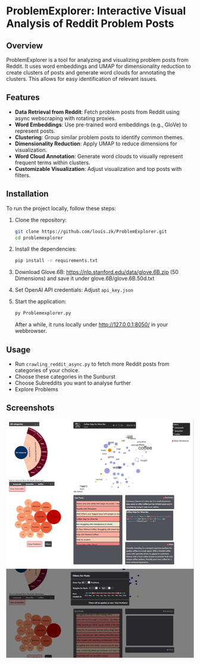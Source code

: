 
# ProblemExplorer: Interactive Visual Analysis of Reddit Problem Posts

## Overview

ProblemExplorer is a tool for analyzing and visualizing problem posts from Reddit. It uses word embeddings and UMAP for dimensionality reduction to create clusters of posts and generate word clouds for annotating the clusters. This allows for easy identification of relevant issues.

## Features

- **Data Retrieval from Reddit**: Fetch problem posts from Reddit using async webscraping with rotating proxies.
- **Word Embeddings**: Use pre-trained word embeddings (e.g., GloVe) to represent posts.
- **Clustering**: Group similar problem posts to identify common themes.
- **Dimensionality Reduction**: Apply UMAP to reduce dimensions for visualization.
- **Word Cloud Annotation**: Generate word clouds to visually represent frequent terms within clusters.
- **Customizable Visualization**: Adjust visualization and top posts with filters.

## Installation

To run the project locally, follow these steps:

1. Clone the repository:
   ```bash
   git clone https://github.com/louis.zk/ProblemExplorer.git
   cd problemexplorer
   ```

2. Install the dependencies:
   ```bash
   pip install -r requirements.txt
   ```

3. Download Glove.6B:
   https://nlp.stanford.edu/data/glove.6B.zip
   (50 Dimensions) and save it under glove.6B/glove.6B.50d.txt

4. Set OpenAI API credentials:
   Adjust `api_key.json`

5. Start the application:
   ```bash
   py Problemexplorer.py
   ```
   After a while, it runs locally under http://127.0.0.1:8050/ in your webbrowser.

## Usage

- Run `crawling_reddit_async.py` to fetch more Reddit posts from categories of your choice.
- Choose these categories in the Sunburst
- Choose Subreddits you want to analyse further
- Explore Problems

## Screenshots

![Full Application](assets/Screenshots/full.png)
![Filters](assets/Screenshots/filters.png)



